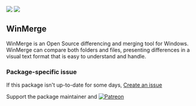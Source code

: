 [![](https://img.shields.io/chocolatey/v/winmerge?color=green&label=winmerge)](https://chocolatey.org/packages/winmerge) [![](https://img.shields.io/chocolatey/dt/winmerge)](https://chocolatey.org/packages/winmerge)

## WinMerge
WinMerge is an Open Source differencing and merging tool for Windows. WinMerge can compare both 
folders and files, presenting differences in a visual text format that is easy to understand and handle.

### Package-specific issue
If this package isn't up-to-date for some days, [Create an issue](https://github.com/tunisiano187/Chocolatey-packages/issues/new/choose)

Support the package maintainer and [![Patreon](https://cdn.jsdelivr.net/gh/tunisiano187/Chocolatey-packages@d15c4e19c709e7148588d4523ffc6dd3cd3c7e5e/icons/patreon.png)](https://www.patreon.com/bePatron?u=39585820)
